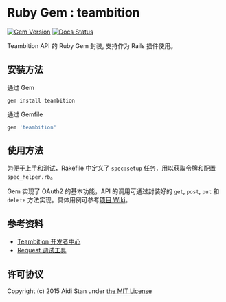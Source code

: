 # Ruby Gem : teambition
[![Gem Version](https://badge.fury.io/rb/teambition.svg)](http://badge.fury.io/rb/teambition)
[![Docs Status](http://inch-ci.org/github/aidistan/ruby-teambition.svg?branch=master)](http://inch-ci.org/github/aidistan/ruby-teambition)

Teambition API 的 Ruby Gem 封装, 支持作为 Rails 插件使用。

## 安装方法

通过 Gem

```shell
gem install teambition
```

通过 Gemfile

```ruby
gem 'teambition'
```

## 使用方法

为便于上手和测试，Rakefile 中定义了 `spec:setup` 任务，用以获取令牌和配置 `spec_helper.rb`。

Gem 实现了 OAuth2 的基本功能，API 的调用可通过封装好的 `get`, `post`, `put` 和 `delete` 方法实现。具体用例可参考[项目 Wiki](https://github.com/aidistan/ruby-teambition/wiki)。

## 参考资料

- [Teambition 开发者中心](https://docs.teambition.com/wiki/)
- [Request 调试工具](http://request.lesschat.com/)

## 许可协议

Copyright (c) 2015 Aidi Stan under [the MIT License](https://github.com/aidistan/ruby-teambition/blob/master/LICENSE)
